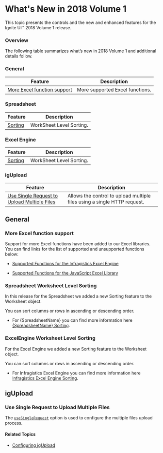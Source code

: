 ﻿<!--
|metadata|
{
    "fileName": "whats-new-in-2018-volume1",
    "controlName": [],
    "tags": []
}
|metadata|
-->

# What's New in 2018 Volume 1

This topic presents the controls and the new and enhanced features for the Ignite UI™ 2018 Volume 1 release.


### Overview

The following table summarizes what’s new in 2018 Volume 1 and additional details follow.

### General

Feature | Description
---|---
[More Excel function support](#excelFunctions)| More supported Excel functions.

### Spreadsheet
Feature | Description
---|---
[Sorting](#SpreadSheetSorting)| WorkSheet Level Sorting.

### Excel Engine
Feature | Description
---|---
[Sorting](#ExcelEngineSorting)| WorkSheet Level Sorting.


### igUpload

Feature | Description
---|---
[Use Single Request to Upload Multiple Files](#useSingleRequest)| Allows the control to upload multiple files using a single HTTP request.

## General

### <a id="excelFunctions"></a> More Excel function support
Support for more Excel functions have been added to our Excel libraries.  You can find links for the list of supported and unsupported functions below:

- [Supported Functions for the Infragistics Excel Engine](ExcelEngine-List-of-Supported-Built-in-Functions)

- [Supported Functions for the JavaScript Excel Library](JavaScript-Excel-Library-List-of-Supported-Built-in-Functions.html)

### <a id="SpreadSheetSorting"></a> Spreadsheet Worksheet Level Sorting

In this release for the Spreadsheet we added a new Sorting feature to the Worksheet object. 

You can sort columns or rows in ascending or descending order.
* For {SpreadsheetName} you can find more information here [{SpreadsheetName} Sorting](igSpreadSheetSorting.html).


### <a id="ExcelEngineSorting"></a> ExcelEngine Worksheet Level Sorting

For the Excel Engine we added a new Sorting feature to the Worksheet object. 

You can sort columns or rows in ascending or descending order.
* For Infragistics Excel Engine you can find more information here [Infragistics Excel Engine Sorting](igExcelEngineSorting.html).

## igUpload

### <a id="useSingleRequest"></a> Use Single Request to Upload Multiple Files

The [`useSingleRequest`](%%jQueryApiUrl%%/ui.igupload#options:useSingleRequest) option is used to configure the multiple files upload process.

#### Related Topics
-   [Configuring igUpload](igupload-configuring-igupload.html)